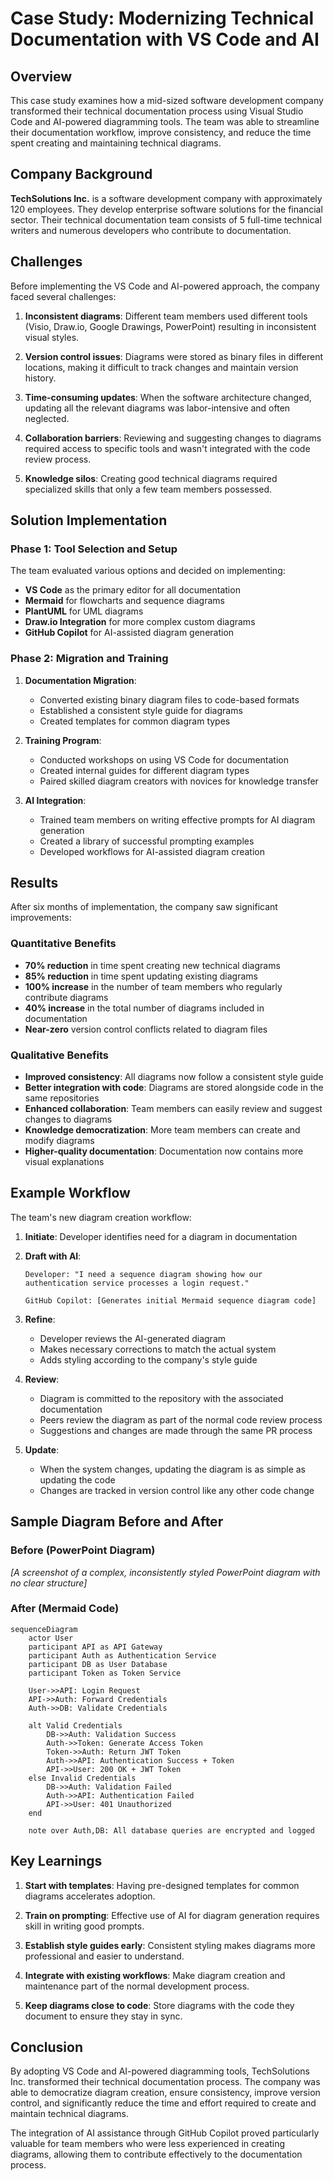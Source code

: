 # Case Study: Modernizing Technical Documentation with VS Code and AI

## Overview

This case study examines how a mid-sized software development company transformed their technical documentation process using Visual Studio Code and AI-powered diagramming tools. The team was able to streamline their documentation workflow, improve consistency, and reduce the time spent creating and maintaining technical diagrams.

## Company Background

**TechSolutions Inc.** is a software development company with approximately 120 employees. They develop enterprise software solutions for the financial sector. Their technical documentation team consists of 5 full-time technical writers and numerous developers who contribute to documentation.

## Challenges

Before implementing the VS Code and AI-powered approach, the company faced several challenges:

1. **Inconsistent diagrams**: Different team members used different tools (Visio, Draw.io, Google Drawings, PowerPoint) resulting in inconsistent visual styles.

2. **Version control issues**: Diagrams were stored as binary files in different locations, making it difficult to track changes and maintain version history.

3. **Time-consuming updates**: When the software architecture changed, updating all the relevant diagrams was labor-intensive and often neglected.

4. **Collaboration barriers**: Reviewing and suggesting changes to diagrams required access to specific tools and wasn't integrated with the code review process.

5. **Knowledge silos**: Creating good technical diagrams required specialized skills that only a few team members possessed.

## Solution Implementation

### Phase 1: Tool Selection and Setup

The team evaluated various options and decided on implementing:

- **VS Code** as the primary editor for all documentation
- **Mermaid** for flowcharts and sequence diagrams
- **PlantUML** for UML diagrams
- **Draw.io Integration** for more complex custom diagrams
- **GitHub Copilot** for AI-assisted diagram generation

### Phase 2: Migration and Training

1. **Documentation Migration**: 
   - Converted existing binary diagram files to code-based formats
   - Established a consistent style guide for diagrams
   - Created templates for common diagram types

2. **Training Program**:
   - Conducted workshops on using VS Code for documentation
   - Created internal guides for different diagram types
   - Paired skilled diagram creators with novices for knowledge transfer

3. **AI Integration**:
   - Trained team members on writing effective prompts for AI diagram generation
   - Created a library of successful prompting examples
   - Developed workflows for AI-assisted diagram creation

## Results

After six months of implementation, the company saw significant improvements:

### Quantitative Benefits

- **70% reduction** in time spent creating new technical diagrams
- **85% reduction** in time spent updating existing diagrams
- **100% increase** in the number of team members who regularly contribute diagrams
- **40% increase** in the total number of diagrams included in documentation
- **Near-zero** version control conflicts related to diagram files

### Qualitative Benefits

- **Improved consistency**: All diagrams now follow a consistent style guide
- **Better integration with code**: Diagrams are stored alongside code in the same repositories
- **Enhanced collaboration**: Team members can easily review and suggest changes to diagrams
- **Knowledge democratization**: More team members can create and modify diagrams
- **Higher-quality documentation**: Documentation now contains more visual explanations

## Example Workflow

The team's new diagram creation workflow:

1. **Initiate**: Developer identifies need for a diagram in documentation

2. **Draft with AI**:
   ```
   Developer: "I need a sequence diagram showing how our 
   authentication service processes a login request."
   
   GitHub Copilot: [Generates initial Mermaid sequence diagram code]
   ```

3. **Refine**:
   - Developer reviews the AI-generated diagram
   - Makes necessary corrections to match the actual system
   - Adds styling according to the company's style guide

4. **Review**:
   - Diagram is committed to the repository with the associated documentation
   - Peers review the diagram as part of the normal code review process
   - Suggestions and changes are made through the same PR process

5. **Update**:
   - When the system changes, updating the diagram is as simple as updating the code
   - Changes are tracked in version control like any other code change

## Sample Diagram Before and After

### Before (PowerPoint Diagram)
*[A screenshot of a complex, inconsistently styled PowerPoint diagram with no clear structure]*

### After (Mermaid Code)

```mermaid
sequenceDiagram
    actor User
    participant API as API Gateway
    participant Auth as Authentication Service
    participant DB as User Database
    participant Token as Token Service
    
    User->>API: Login Request
    API->>Auth: Forward Credentials
    Auth->>DB: Validate Credentials
    
    alt Valid Credentials
        DB->>Auth: Validation Success
        Auth->>Token: Generate Access Token
        Token->>Auth: Return JWT Token
        Auth->>API: Authentication Success + Token
        API->>User: 200 OK + JWT Token
    else Invalid Credentials
        DB->>Auth: Validation Failed
        Auth->>API: Authentication Failed
        API->>User: 401 Unauthorized
    end
    
    note over Auth,DB: All database queries are encrypted and logged
```

## Key Learnings

1. **Start with templates**: Having pre-designed templates for common diagrams accelerates adoption.

2. **Train on prompting**: Effective use of AI for diagram generation requires skill in writing good prompts.

3. **Establish style guides early**: Consistent styling makes diagrams more professional and easier to understand.

4. **Integrate with existing workflows**: Make diagram creation and maintenance part of the normal development process.

5. **Keep diagrams close to code**: Store diagrams with the code they document to ensure they stay in sync.

## Conclusion

By adopting VS Code and AI-powered diagramming tools, TechSolutions Inc. transformed their technical documentation process. The company was able to democratize diagram creation, ensure consistency, improve version control, and significantly reduce the time and effort required to create and maintain technical diagrams.

The integration of AI assistance through GitHub Copilot proved particularly valuable for team members who were less experienced in creating diagrams, allowing them to contribute effectively to the documentation process.

